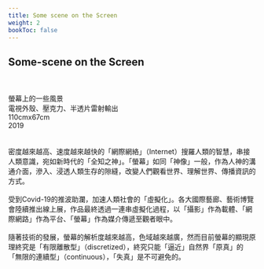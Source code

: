```yaml
---
title: Some scene on the Screen
weight: 2
bookToc: false
---
```


## **Some-scene on the Screen**
&NewLine;  
&NewLine;  
螢幕上的一些風景  
電視外殼、壓克力、半透片雷射輸出  
110cmx67cm  
2019  
&NewLine;  
&NewLine;  
密度越來越高、速度越來越快的「網際網絡」（Internet）搜羅人類的智慧，串接人類意識，宛如新時代的「全知之神」。「螢幕」如同「神像」一般，作為人神的溝通介面，滲入、浸透人類生存的隙縫，改變人們觀看世界、理解世界、傳播資訊的方式。  
&NewLine;  
受到Covid-19的推波助瀾，加速人類社會的「虛擬化」。各大國際藝廊、藝術博覽會陸續推出線上展，作品最終透過一連串虛擬化過程，以「攝影」作為載體、「網際網路」作為平台、「螢幕」作為媒介傳遞至觀者眼中。  
&NewLine;  
隨著技術的發展，螢幕的解析度越來越高，色域越來越廣，然而目前螢幕的顯現原理終究是「有限離散型」（discretized），終究只能「逼近」自然界「原真」的「無限的連續型」（continuous），「失真」是不可避免的。